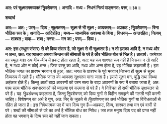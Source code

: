  **अत: परं सूक्ष्मतममव्यक्तं निॢवशेषणम् ।** **अनादि** **-** **मध्य** **-** **निधनं नित्यं वाङ्मनस: परम् ॥ ३४॥** 

**शब्दार्थ** 

**अत:—** **अत:** **; परम्—** **दिव्य** **; सूक्ष्मतमम्—** **सूक्ष्म से भी सूक्ष्म** **; अव्यक्तम्—** **अप्रकट** **; निॢवशेषणम्—** **बिना भौतिक रूप के** **;** **अनादि—** **आदिरहित** **; मध्य—** **माध्यमिक अवस्था के बिना** **; निधनम्—** **अन्तरहित** **; नित्यम्—** **शाश्वत** **; वाक्—** **शब्द** **; मनस:—** **मन** **का** **; परम्—** **दिव्य।** **.** 

**अत: इस (स्थूल संसार) से परे दिव्य संसार है, जो सूक्ष्म से भी सूक्ष्मतर है। न तो इसका** **आदि है, न मध्य और न अन्त, अत: यह व्यालया अथवा चिन्तन की सीमाओं के परे है और** **भौतिक बोध से भिन्न है।** **तात्पर्य :** परमेश्वर का स्थूल बाह्य रूप बीच-बीच में प्रकट होता रहता है, अत: यह रूप शाश्वत रूप नहीं हैं जिसका न तो आदि है, न मध्य और न कोई अन्त। जिस वस्तु का आदि, मध्य और अन्त होता है, वह भौतिक कहलाती है। इस भौतिक जगत का प्रारश्भ भगवान् से हुआ, अत: जगत के प्रारश्भ के पूर्व भगवान् निश्चय ही सूक्ष्म से सूक्ष्म दिव्यरूप में रहते हैं। भौतिक जगत का आकाश सूक्ष्मतम माना जाता है। इससे सूक्ष्म मन, बुद्धि तथा मिथ्या अहंकार होते हैं। किन्तु आठों बाह्य आवरणों को परम सत्य के बाह्य आवरणों के रूप में बताया जाता है, अत: परम सत्य भौतिक अवधारणाओं की व्यालया एवं कल्पना से परे हैं। वे निश्चित ही सभी भौतिक ङ्क्षचतन से परे हैं। यह *निॢवशेषणम्* कहलाता है, किन्तु निॢवशेषणम् को दिव्य गुणों से विहीन समझने की गलती नहीं करनी चाहिए। विशेषणम् का अर्थ है गुण, अत: निर् के जुडऩे से *निॢवशेषणम्* का अर्थ भौतिक गुणों या विविधताओं से रहित हो जाता है। इस निषेधात्मक पद में चार दिव्य गुण हैं—अप्रकट, दिव्य, शाश्वत तथा मन एवं वाणी से परे। शब्दों की सीमाओं से परे का अर्थ है भौतिक बोध का निषेध। जब तक मनुष्य दिव्य पद को प्राप्त नहीं होता वह भगवान् के दिव्य रूप को नहीं जान सकता। 